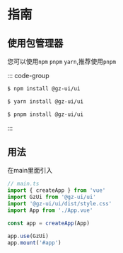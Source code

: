 # 指南

## 使用包管理器
您可以使用`npm` `pnpm` `yarn`,推荐使用`pnpm`


::: code-group

```sh [npm]
$ npm install @gz-ui/ui
```
```sh [yarn]
$ yarn install @gz-ui/ui
```

```sh [pnpm]
$ pnpm install @gz-ui/ui
```
:::


## 用法
在main里面引入
```ts
// main.ts
import { createApp } from 'vue'
import GzUi from '@gz-ui/ui'
import '@gz-ui/ui/dist/style.css'
import App from './App.vue'

const app = createApp(App)

app.use(GzUi)
app.mount('#app')
```
